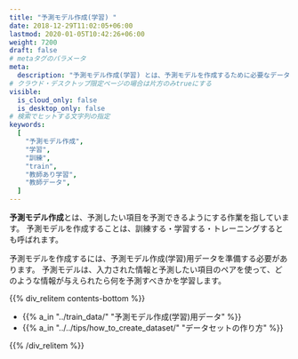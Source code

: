 ```yaml
---
title: "予測モデル作成(学習) "
date: 2018-12-29T11:02:05+06:00
lastmod: 2020-01-05T10:42:26+06:00
weight: 7200
draft: false
# metaタグのパラメータ
meta:
  description: "予測モデル作成(学習) とは、予測モデルを作成するために必要なデータのことを指します。"
# クラウド・デスクトップ限定ページの場合は片方のみtrueにする
visible:
  is_cloud_only: false
  is_desktop_only: false
# 検索でヒットする文字列の指定
keywords:
  [
    "予測モデル作成",
    "学習",
    "訓練",
    "train",
    "教師あり学習",
    "教師データ",
  ]
---
```


**予測モデル作成**とは、予測したい項目を予測できるようにする作業を指しています。
予測モデルを作成することは、訓練する・学習する・トレーニングするとも呼ばれます。

予測モデルを作成するには、予測モデル作成(学習)用データを準備する必要があります。
予測モデルは、入力された情報と予測したい項目のペアを使って、どのような情報が与えられたら何を予測すべきかを学習します。


{{% div_relitem contents-bottom %}}

- {{% a_in "../train_data/" "予測モデル作成(学習)用データ" %}}
- {{% a_in "../../tips/how_to_create_dataset/" "データセットの作り方" %}}

{{% /div_relitem %}}

